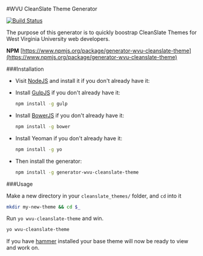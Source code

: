 #WVU CleanSlate Theme Generator

[![Build Status](https://travis-ci.org/wvuweb/generator-wvu-cleanslate-theme.svg?branch=master)](https://travis-ci.org/wvuweb/generator-wvu-cleanslate-theme)

The purpose of this generator is to quickly boostrap CleanSlate Themes for West Virginia University web developers.

**NPM** [https://www.npmjs.org/package/generator-wvu-cleanslate-theme](https://www.npmjs.org/package/generator-wvu-cleanslate-theme)


###Installation

* Visit [NodeJS](http://nodejs.org/) and install it if you don't already have it:

* Install [GulpJS](http://gulpjs.com/) if you don't already have it:

  ```bash
  npm install -g gulp
  ```
  
* Install [BowerJS](http://bower.io/) if you don't already have it:

  ```bash
  npm install -g bower
  ```

* Install Yeoman if you don't already have it:

  ```bash
  npm install -g yo
  ```

* Then install the generator:

  ```bash
  npm install -g generator-wvu-cleanslate-theme
  ```

###Usage

Make a new directory in your `cleanslate_themes/` folder, and `cd` into it

```bash
mkdir my-new-theme && cd $_
```

Run `yo wvu-cleanslate-theme` and win.

```bash
yo wvu-cleanslate-theme
```

If you have [hammer](https://github.com/wvuweb/hammer) installed your base theme will now be ready to view and work on.

